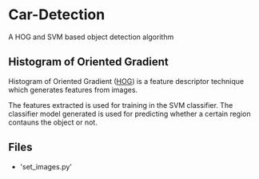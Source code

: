 # Car-Detection
A HOG and SVM based object detection algorithm

## Histogram of Oriented Gradient
Histogram of Oriented Gradient ([HOG](https://www.learnopencv.com/histogram-of-oriented-gradients)) is a feature descriptor technique which generates features from images.

The features extracted is used for training in the SVM classifier. The classifier model generated is used for predicting whether a certain region contauns the object or not.

## Files
- 'set_images.py'
